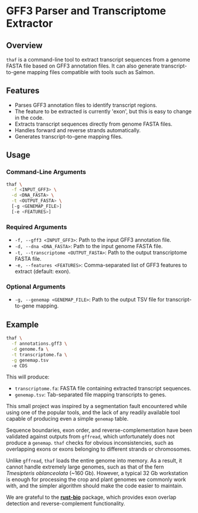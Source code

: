 # GFF3 Parser and Transcriptome Extractor

## Overview

`thaf` is a command-line tool to extract transcript sequences from a genome FASTA file based on GFF3 annotation files. It can also generate transcript-to-gene mapping files compatible with tools such as Salmon.

## Features

* Parses GFF3 annotation files to identify transcript regions.
* The feature to be extracted is currently 'exon', but this is easy to change in the code.
* Extracts transcript sequences directly from genome FASTA files.
* Handles forward and reverse strands automatically.
* Generates transcript-to-gene mapping files.

## Usage

### Command-Line Arguments

```bash
thaf \
  -f <INPUT_GFF3> \
  -d <DNA_FASTA> \
  -t <OUTPUT_FASTA> \
  [-g <GENEMAP_FILE>]
  [-e <FEATURES>]
```

### Required Arguments

* `-f, --gff3 <INPUT_GFF3>`: Path to the input GFF3 annotation file.
* `-d, --dna <DNA_FASTA>`: Path to the input genome FASTA file.
* `-t, --transcriptome <OUTPUT_FASTA>`: Path to the output transcriptome FASTA file.
* `-e, --features <FEATURES>`: Comma-separated list of GFF3 features to extract (default: exon).

### Optional Arguments

* `-g, --genemap <GENEMAP_FILE>`: Path to the output TSV file for transcript-to-gene mapping.

## Example

```bash
thaf \
  -f annotations.gff3 \
  -d genome.fa \
  -t transcriptome.fa \
  -g genemap.tsv
  -e CDS
```

This will produce:

* `transcriptome.fa`: FASTA file containing extracted transcript sequences.
* `genemap.tsv`: Tab-separated file mapping transcripts to genes.

This small project was inspired by a segmentation fault encountered while using one of the popular tools, and the lack of any readily available tool capable of producing even a simple `genemap` table.

Sequence boundaries, exon order, and reverse-complementation have been validated against outputs from `gffread`, which unfortunately does not produce a `genemap`. `thaf` checks for obvious inconsistencies, such as overlapping exons or exons belonging to different strands or chromosomes.

Unlike `gffread`, `thaf` loads the entire genome into memory. As a result, it cannot handle extremely large genomes, such as that of the fern *Tmesipteris oblanceolata* (~160 Gb). However, a typical 32 Gb workstation is enough for processing the crop and plant genomes we commonly work with, and the simpler algorithm should make the code easier to maintain.

We are grateful to the [**rust-bio**](https://crates.io/crates/bio) package, which provides exon overlap detection and reverse-complement functionality.

